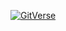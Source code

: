 [![GitVerse](https://highload.ru/uploads/2/86/18103c05b36c771d87b56f02ccdf3.svg)](https://gitverse.ru/MGBot)

